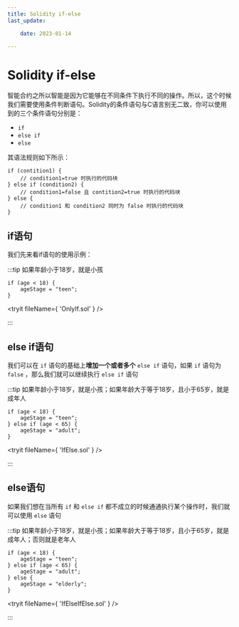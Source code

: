 ```yaml
---
title: Solidity if-else
last_update:

    date: 2023-01-14

---
```


# Solidity if-else

智能合约之所以智能是因为它能够在不同条件下执行不同的操作。所以，这个时候我们需要使用条件判断语句。Solidity的条件语句与C语言别无二致，你可以使用到的三个条件语句分别是：

* `if`
* `else if`
* `else`

其语法规则如下所示：

```solidity
if (contition1) {
    // condition1=true 时执行的代码块
} else if (condition2) {
    // condition1=false 且 contition2=true 时执行的代码块
} else {
    // condition1 和 condition2 同时为 false 时执行的代码块
}
```

## if语句

我们先来看if语句的使用示例：

:::tip 如果年龄小于18岁，就是小孩

```solidity
if (age < 18) {
	ageStage = "teen";
}
```

<tryit fileName={ 'OnlyIf.sol' } />

:::

## else if语句

我们可以在 `if` 语句的基础上**增加一个或者多个** `else if` 语句，如果 `if` 语句为 `false` ，那么我们就可以继续执行 `else if` 语句

:::tip 如果年龄小于18岁，就是小孩；如果年龄大于等于18岁，且小于65岁，就是成年人

```solidity
if (age < 18) {
	ageStage = "teen";
} else if (age < 65) {
	ageStage = "adult";
}
```

<tryit fileName={ 'IfElse.sol' } />

:::

## else语句

如果我们想在当所有 `if` 和 `else if` 都不成立的时候通通执行某个操作时，我们就可以使用 `else` 语句

:::tip 如果年龄小于18岁，就是小孩；如果年龄大于等于18岁，且小于65岁，就是成年人；否则就是老年人

```solidity
if (age < 18) {
	ageStage = "teen";
} else if (age < 65) {
	ageStage = "adult";
} else {
	ageStage = "elderly";
}
```

<tryit fileName={ 'IfElseIfElse.sol' } />

:::
